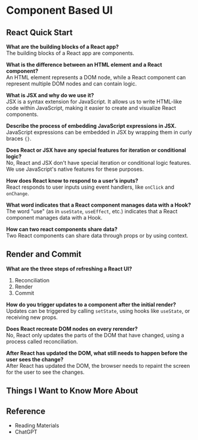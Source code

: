 # Component Based UI

## React Quick Start

**What are the building blocks of a React app?**  
The building blocks of a React app are components.

**What is the difference between an HTML element and a React component?**  
An HTML element represents a DOM node, while a React component can represent multiple DOM nodes and can contain logic.

**What is JSX and why do we use it?**  
JSX is a syntax extension for JavaScript. It allows us to write HTML-like code within JavaScript, making it easier to create and visualize React components.

**Describe the process of embedding JavaScript expressions in JSX.**  
JavaScript expressions can be embedded in JSX by wrapping them in curly braces `{}`.

**Does React or JSX have any special features for iteration or conditional logic?**  
No, React and JSX don't have special iteration or conditional logic features. We use JavaScript's native features for these purposes.

**How does React know to respond to a user’s inputs?**  
React responds to user inputs using event handlers, like `onClick` and `onChange`.

**What word indicates that a React component manages data with a Hook?**  
The word "use" (as in `useState`, `useEffect`, etc.) indicates that a React component manages data with a Hook.

**How can two react components share data?**  
Two React components can share data through props or by using context.

## Render and Commit

**What are the three steps of refreshing a React UI?**  
1. Reconciliation
2. Render
3. Commit

**How do you trigger updates to a component after the initial render?**  
Updates can be triggered by calling `setState`, using hooks like `useState`, or receiving new props.

**Does React recreate DOM nodes on every rerender?**  
No, React only updates the parts of the DOM that have changed, using a process called reconciliation.

**After React has updated the DOM, what still needs to happen before the user sees the change?**  
After React has updated the DOM, the browser needs to repaint the screen for the user to see the changes.

## Things I Want to Know More About

## Reference

- Reading Materials
- ChatGPT
